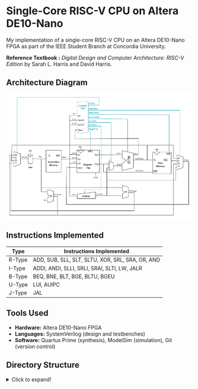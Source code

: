 # Single-Core RISC-V CPU on Altera DE10-Nano

My implementation of a single-core RISC-V CPU on an Altera DE10-Nano FPGA as part of the IEEE Student Branch at Concordia University.


**Reference Textbook :** *Digital Design and Computer Architecture: RISC-V Edition* by Sarah L. Harris and David Harris.

## Architecture Diagram

![Single-Core CPU Design](CPU_diagram.png)

## Instructions Implemented

| Type    | Instructions Implemented         |
|---------|-----------------------------------|
| R-Type  | ADD, SUB, SLL, SLT, SLTU, XOR, SRL, SRA, OR, AND |
| I-Type  | ADDI, ANDI, SLLI, SRLI, SRAI, SLTI, LW, JALR    |
| B-Type  | BEQ, BNE, BLT, BGE, BLTU, BGEU                  |
| U-Type  | LUI, AUIPC                                      |
| J-Type  | JAL                                             |

## Tools Used

- **Hardware:** Altera DE10-Nano FPGA
- **Languages:** SystemVerilog (design and testbenches)
- **Software:** Quartus Prime (synthesis), ModelSim (simulation), Git (version control)

## Directory Structure

<details>
<summary>Click to expand!</summary>

```
.
├── CPU_diagram.png
├── README.markdown
├── rtl
│   ├── ALU
│   │   ├── ALUMux.sv
│   │   ├── ALU.sv
│   │   └── ALU_tb.sv
│   ├── ControlUnit
│   │   ├── ALUDecoder.sv
│   │   ├── ControlUnit.sv
│   │   └── MainDecoder.sv
│   ├── core_top
│   │   ├── single_core.sv
│   │   └── SingleCoreTop.sv
│   ├── datapath
│   │   ├── datapath.sv
│   │   └── ResultSrcMux.sv
│   ├── Extend
│   │   └── Extend.sv
│   ├── memory
│   │   ├── datamemory
│   │   │   └── datamem.sv
│   │   └── instructionmemory
│   │       └── instrutionmem.sv
│   ├── PC
│   │   ├── PCNextMux.sv
│   │   ├── PCPlus4.sv
│   │   ├── PC.sv
│   │   └── PCTarget.sv
│   └── register_file
│       └── regfile.sv
└── tb
    ├── ALU
    │   ├── ALUMux_tb.sv
    │   └── ALU_tb.sv
    ├── ControlUnit
    │   └── ControlUnit_tb.sv
    ├── core_top
    │   ├── single_core_tb.sv
    │   └── SingleCoreTop_tb.sv
    ├── datapath
    │   └── datapath_tb.sv
    ├── Extend
    │   └── Extend_tb.sv
    ├── memory
    │   ├── datamemory
    │   │   └── datamem.sv
    │   └── instructionmemory
    │       └── instructionmem_tb.sv
    ├── PC
    │   └── PC_tb.sv
    └── register_file
        └── regfile_tb.sv



```
</details>
